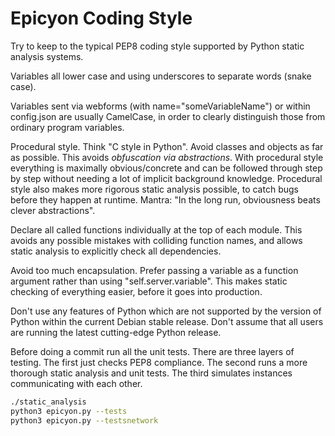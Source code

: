 # Epicyon Coding Style

Try to keep to the typical PEP8 coding style supported by Python static analysis systems.

Variables all lower case and using underscores to separate words (snake case).

Variables sent via webforms (with name="someVariableName") or within config.json are usually CamelCase, in order to clearly distinguish those from ordinary program variables.

Procedural style. Think "C style in Python". Avoid classes and objects as far as possible. This avoids *obfuscation via abstractions*. With procedural style everything is maximally obvious/concrete and can be followed through step by step without needing a lot of implicit background knowledge. Procedural style also makes more rigorous static analysis possible, to catch bugs before they happen at runtime. Mantra: "In the long run, obviousness beats clever abstractions".

Declare all called functions individually at the top of each module. This avoids any possible mistakes with colliding function names, and allows static analysis to explicitly check all dependencies.

Avoid too much encapsulation. Prefer passing a variable as a function argument rather than using "self.server.variable". This makes static checking of everything easier, before it goes into production.

Don't use any features of Python which are not supported by the version of Python within the current Debian stable release. Don't assume that all users are running the latest cutting-edge Python release.

Before doing a commit run all the unit tests. There are three layers of testing. The first just checks PEP8 compliance. The second runs a more thorough static analysis and unit tests. The third simulates instances communicating with each other.

```bash
./static_analysis
python3 epicyon.py --tests
python3 epicyon.py --testsnetwork
```
